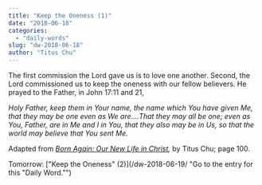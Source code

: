 ```yaml
---
title: "Keep the Oneness (1)"
date: "2018-06-18"
categories: 
  - "daily-words"
slug: "dw-2018-06-18"
author: "Titus Chu"
---
```


The first commission the Lord gave us is to love one another. Second, the Lord commissioned us to keep the oneness with our fellow believers. He prayed to the Father, in John 17:11 and 21,

_Holy Father, keep them in Your name, the name which You have given Me, that they may be one even as We are....That they may all be one; even as You, Father, are in Me and I in You, that they also may be in Us, so that the world may believe that You sent Me._

Adapted from _[Born Again: Our New Life in Christ](/book-born-again/ "Go to the listing for this book."),_ by Titus Chu; page 100.

Tomorrow: ["Keep the Oneness" (2)](/dw-2018-06-19/ "Go to the entry for this "Daily Word."")

